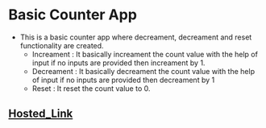 # Basic Counter App
  - This is a basic counter app where decreament, decreament and reset functionality are created.
    - Increament : It basically increament the count value with the help of input if no inputs are provided then increament by 1.
    - Decreament : It basically decreament the count value with the help of input if no inputs are provided then decreament by 1
    - Reset      : It reset the count value to 0.

## [Hosted_Link](https://amanulla2022.github.io/basic-counter-js/)
